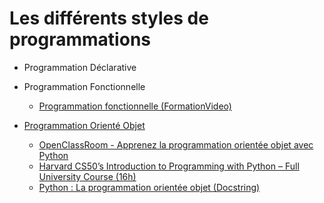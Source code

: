 # Les différents styles de programmations

* Programmation Déclarative
* Programmation Fonctionnelle
  * [Programmation fonctionnelle (FormationVideo)](https://youtu.be/UA7JdE7Z28I?si=wYBkvr_Uw9dzbK86)
* [Programmation Orienté Objet](3-bests_practices/code_writing/programming_style/object_oriented_programming.md)

  * [OpenClassRoom - Apprenez la programmation orientée objet avec Python](https://openclassrooms.com/fr/courses/7150616-apprenez-la-programmation-orientee-objet-avec-python)
  * [Harvard CS50’s Introduction to Programming with Python – Full University Course (16h)](https://youtu.be/nLRL_NcnK-4?si=66aI2Nj-V-fnikv-)
  * [Python : La programmation orientée objet (Docstring)](https://youtu.be/h6jciR8K43E?si=YoQYGyidnTGmwgtN)
